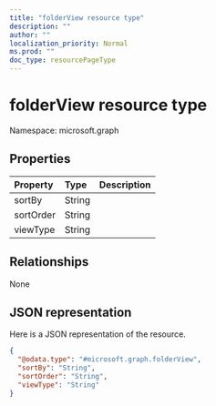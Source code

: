 ```yaml
---
title: "folderView resource type"
description: ""
author: ""
localization_priority: Normal
ms.prod: ""
doc_type: resourcePageType
---
```


# folderView resource type


Namespace: microsoft.graph



## Properties
|Property|Type|Description|
|:---|:---|:---|
|sortBy|String||
|sortOrder|String||
|viewType|String||

## Relationships
None

## JSON representation
Here is a JSON representation of the resource.
<!-- {
  "blockType": "resource",
  "@odata.type": "microsoft.graph.folderView"
}
-->
``` json
{
  "@odata.type": "#microsoft.graph.folderView",
  "sortBy": "String",
  "sortOrder": "String",
  "viewType": "String"
}
```

